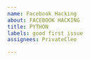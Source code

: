 ```yaml
---
name: Facebook Hacking
about: FACEBOOK HACKING
title: PYTHON
labels: good first issue
assignees: PrivateCleo

---
```



